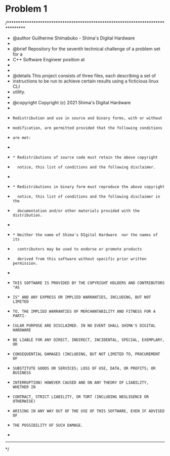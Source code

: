 # Problem 1 
/********************************************************************************
 * @author  Guilherme Shimabuko - Shima's Digital Hardware
 *
 * @brief   Repository for the seventh technical challenge of a problem set for a 
 * C++ Software Engineer position at <confidential>
 *          
 *
 * @details This project consists of three files, each describing a set of 
 * instructions to be run to achieve certain results using a ficticious linux CLI 
 * utility.
 *
 * @copyright Copyright (c) 2021 Shima's Digital Hardware
 *
 *     Redistribution and use in source and binary forms, with or without
 *     modification, are permitted provided that the following conditions
 *     are met:
 *     
 *     * Redistributions of source code must retain the above copyright
 *       notice, this list of conditions and the following disclaimer.
 *
 *     * Redistributions in binary form must reproduce the above copyright
 *       notice, this list of conditions and the following disclaimer in the
 *       documentation and/or other materials provided with the distribution.
 *
 *     * Neither the name of Shima's DIgital Hardware  nor the names of its
 *       contributors may be used to endorse or promote products
 *       derived from this software without specific prior written permission.
 *
 *     THIS SOFTWARE IS PROVIDED BY THE COPYRIGHT HOLDERS AND CONTRIBUTORS "AS
 *     IS" AND ANY EXPRESS OR IMPLIED WARRANTIES, INCLUDING, BUT NOT LIMITED
 *     TO, THE IMPLIED WARRANTIES OF MERCHANTABILITY AND FITNESS FOR A PARTI-
 *     CULAR PURPOSE ARE DISCLAIMED. IN NO EVENT SHALL SHIMA'S DIGITAL HARDWARE
 *     BE LIABLE FOR ANY DIRECT, INDIRECT, INCIDENTAL, SPECIAL, EXEMPLARY, OR 
 *     CONSEQUENTIAL DAMAGES (INCLUDING, BUT NOT LIMITED TO, PROCUREMENT OF 
 *     SUBSTITUTE GOODS OR SERVICES; LOSS OF USE, DATA, OR PROFITS; OR BUSINESS 
 *     INTERRUPTION) HOWEVER CAUSED AND ON ANY THEORY OF LIABILITY, WHETHER IN 
 *     CONTRACT, STRICT LIABILITY, OR TORT (INCLUDING NEGLIGENCE OR OTHERWISE)
 *     ARISING IN ANY WAY OUT OF THE USE OF THIS SOFTWARE, EVEN IF ADVISED OF 
 *     THE POSSIBILITY OF SUCH DAMAGE.
 *
 ********************************************************************************
 */

